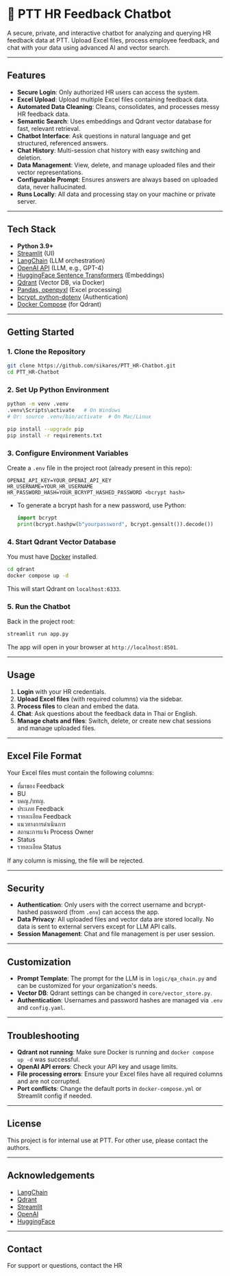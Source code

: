 # 🏢 PTT HR Feedback Chatbot

A secure, private, and interactive chatbot for analyzing and querying HR feedback data at PTT. Upload Excel files, process employee feedback, and chat with your data using advanced AI and vector search.

---

## Features

- **Secure Login**: Only authorized HR users can access the system.
- **Excel Upload**: Upload multiple Excel files containing feedback data.
- **Automated Data Cleaning**: Cleans, consolidates, and processes messy HR feedback data.
- **Semantic Search**: Uses embeddings and Qdrant vector database for fast, relevant retrieval.
- **Chatbot Interface**: Ask questions in natural language and get structured, referenced answers.
- **Chat History**: Multi-session chat history with easy switching and deletion.
- **Data Management**: View, delete, and manage uploaded files and their vector representations.
- **Configurable Prompt**: Ensures answers are always based on uploaded data, never hallucinated.
- **Runs Locally**: All data and processing stay on your machine or private server.

---

## Tech Stack

- **Python 3.9+**
- [Streamlit](https://streamlit.io/) (UI)
- [LangChain](https://python.langchain.com/) (LLM orchestration)
- [OpenAI API](https://platform.openai.com/) (LLM, e.g., GPT-4)
- [HuggingFace Sentence Transformers](https://www.sbert.net/) (Embeddings)
- [Qdrant](https://qdrant.tech/) (Vector DB, via Docker)
- [Pandas, openpyxl](https://pandas.pydata.org/) (Excel processing)
- [bcrypt, python-dotenv](https://pypi.org/project/bcrypt/) (Authentication)
- [Docker Compose](https://docs.docker.com/compose/) (for Qdrant)

---

## Getting Started

### 1. Clone the Repository

```sh
git clone https://github.com/sikares/PTT_HR-Chatbot.git
cd PTT_HR-Chatbot
```

### 2. Set Up Python Environment

```sh
python -m venv .venv
.venv\Scripts\activate   # On Windows
# Or: source .venv/bin/activate  # On Mac/Linux

pip install --upgrade pip
pip install -r requirements.txt
```

### 3. Configure Environment Variables

Create a `.env` file in the project root (already present in this repo):

```
OPENAI_API_KEY=YOUR_OPENAI_API_KEY
HR_USERNAME=YOUR_HR_USERNAME
HR_PASSWORD_HASH=YOUR_BCRYPT_HASHED_PASSWORD <bcrypt hash>
```

- To generate a bcrypt hash for a new password, use Python:
  ```python
  import bcrypt
  print(bcrypt.hashpw(b"yourpassword", bcrypt.gensalt()).decode())
  ```

### 4. Start Qdrant Vector Database

You must have [Docker](https://www.docker.com/products/docker-desktop/) installed.

```sh
cd qdrant
docker compose up -d
```

This will start Qdrant on `localhost:6333`.

### 5. Run the Chatbot

Back in the project root:

```sh
streamlit run app.py
```

The app will open in your browser at `http://localhost:8501`.

---

## Usage

1. **Login** with your HR credentials.
2. **Upload Excel files** (with required columns) via the sidebar.
3. **Process files** to clean and embed the data.
4. **Chat**: Ask questions about the feedback data in Thai or English.
5. **Manage chats and files**: Switch, delete, or create new chat sessions and manage uploaded files.

---

## Excel File Format

Your Excel files must contain the following columns:

- ที่มาของ Feedback
- BU
- บคญ./บทญ.
- ประเภท Feedback
- รายละเอียด Feedback
- แนวทางการดำเนินการ
- สถานะการแจ้ง Process Owner
- Status
- รายละเอียด Status

If any column is missing, the file will be rejected.

---

## Security

- **Authentication**: Only users with the correct username and bcrypt-hashed password (from `.env`) can access the app.
- **Data Privacy**: All uploaded files and vector data are stored locally. No data is sent to external servers except for LLM API calls.
- **Session Management**: Chat and file management is per user session.

---

## Customization

- **Prompt Template**: The prompt for the LLM is in `logic/qa_chain.py` and can be customized for your organization's needs.
- **Vector DB**: Qdrant settings can be changed in `core/vector_store.py`.
- **Authentication**: Usernames and password hashes are managed via `.env` and `config.yaml`.

---

## Troubleshooting

- **Qdrant not running**: Make sure Docker is running and `docker compose up -d` was successful.
- **OpenAI API errors**: Check your API key and usage limits.
- **File processing errors**: Ensure your Excel files have all required columns and are not corrupted.
- **Port conflicts**: Change the default ports in `docker-compose.yml` or Streamlit config if needed.

---

## License

This project is for internal use at PTT. For other use, please contact the authors.

---

## Acknowledgements

- [LangChain](https://python.langchain.com/)
- [Qdrant](https://qdrant.tech/)
- [Streamlit](https://streamlit.io/)
- [OpenAI](https://openai.com/)
- [HuggingFace](https://huggingface.co/)

---

## Contact

For support or questions, contact the HR
